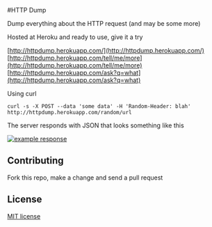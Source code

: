 #HTTP Dump

Dump everything about the HTTP request (and may be some more)

Hosted at Heroku and ready to use, give it a try

[http://httpdump.herokuapp.com/](http://httpdump.herokuapp.com/)
[http://httpdump.herokuapp.com/tell/me/more](http://httpdump.herokuapp.com/tell/me/more)
[http://httpdump.herokuapp.com/ask?q=what](http://httpdump.herokuapp.com/ask?q=what)

Using curl

```
curl -s -X POST --data 'some data' -H 'Random-Header: blah' http://httpdump.herokuapp.com/random/url
```

The server responds with JSON that looks something like this

[![example response](http://f.cl.ly/items/0M3x393C1D0Q2K0F1a0t/http_dump_response.png)](http://cl.ly/image/2s3E3D0O2p3G)


## Contributing
Fork this repo, make a change and send a pull request

## License
[MIT license](http://opensource.org/licenses/MIT)

